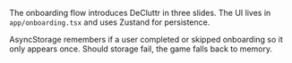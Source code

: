 The onboarding flow introduces DeCluttr in three slides. The UI lives in `app/onboarding.tsx` and uses Zustand for persistence.

AsyncStorage remembers if a user completed or skipped onboarding so it only appears once. Should storage fail, the game falls back to memory.
